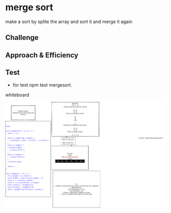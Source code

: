 #  merge sort
make a sort by splite the array and sort it and merge it again
## Challenge
## Approach & Efficiency
## Test 
* for test  npm test mergesort.

whiteboard

![code27](./code27.png)
